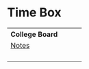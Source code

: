 # Time Box
<table>
   <tr>
    <th>College Board</th>
    <th></th>
    <th></th>
    <th></th>
   </tr>
   <tr>
    <td><a href="https://github.com/TianbinLiu/tianbin/wiki/College-Board-1.1-1.2">Notes</a></td>
    <td></td>
    <td></td>
    <td></td>
  </tr>
   <tr>
    <td></td>
    <td></td>
    <td></td>
    <td></td>
  </tr>
  <tr>
    <td></td>
    <td></td>
    <td></td>
    <td></td>
  </tr>
  <tr>
    <td></td>
    <td></td>
    <td></td>
    <td></td>
  </tr>
  <tr>
    <td></td>
    <td></td>
    <td></td>
    <td></td>
  </tr>
</table>
